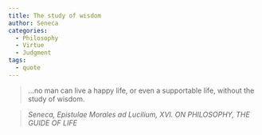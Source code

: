 ```yaml
---
title: The study of wisdom
author: Seneca
categories:
  - Philosophy
  - Virtue
  - Judgment
tags:
  - quote
---
```


> ...no man can live a happy life, or even a supportable life, without the study of wisdom.

> <cite>Seneca, Epistulae Morales ad Lucilium, XVI. ON PHILOSOPHY, THE GUIDE OF LIFE</cite>

